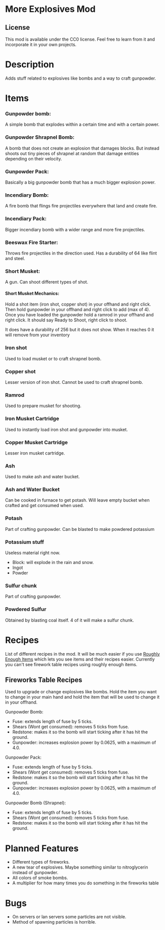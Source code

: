 # More Explosives Mod

## License

This mod is available under the CC0 license. Feel free to learn from it and incorporate it in your own projects.

# Description

Adds stuff related to explosives like bombs and a way to craft gunpowder.

# Items

### Gunpowder bomb:
  A simple bomb that explodes within a certain time and with a certain power.

### Gunpowder Shrapnel Bomb:
  A bomb that does not create an explosion that damages blocks. But instead shoots out tiny pieces of shrapnel at random that damage
  entities depending on their velocity.

### Gunpowder Pack:
  Basically a big gunpowder bomb that has a much bigger explosion power.
  
### Incendiary Bomb:
  A fire bomb that flings fire projectiles everywhere that land and create fire.

### Incendiary Pack:
  Bigger incendiary bomb with a wider range and more fire projectiles.

### Beeswax Fire Starter:
  Throws fire projectiles in the direction used.
  Has a durability of 64 like flint and steel.
  

### Short Musket:
  A gun. Can shoot different types of shot.
  #### Short Musket Mechanics:
  Hold a shot item (iron shot, copper shot) in your offhand and right click.
  Then hold gunpowder in your offhand
  and right click to add (max of 4).
  Once you have loaded the gunpowder
  hold a ramrod in your offhand and right click.
  It should say Ready to Shoot, right click to shoot.
  
  It does have a durability of 256 but it does not show.
  When it reaches 0 it will remove from your inventory

### Iron shot
  Used to load musket or to craft shrapnel bomb.

### Copper shot
  Lesser version of iron shot. 
  Cannot be used to craft shrapnel bomb.
  
### Ramrod
  Used to prepare musket for shooting.

### Iron Musket Cartridge
  Used to instantly load iron shot and gunpowder into musket.

### Copper Musket Cartridge
  Lesser iron musket cartridge.

### Ash
  Used to make ash and water bucket.

### Ash and Water Bucket
  Can be cooked in furnace to get potash.
  Will leave empty bucket when crafted and
  get consumed when used.

### Potash
  Part of crafting gunpowder.
  Can be blasted to make powdered potassium
  
### Potassium stuff
  Useless material right now.
  - Block: will explode in the rain and snow.
  - Ingot
  - Powder

### Sulfur chunk
  Part of crafting gunpowder.
  
### Powdered Sulfur
  Obtained by blasting coal itself.
  4 of it will make a sulfur chunk.

# Recipes

List of different recipes in the mod.
It will be much easier if you use [Roughly Enough Items](https://www.curseforge.com/minecraft/mc-mods/roughly-enough-items) which lets you see items and their recipes easier. Currently you can't see firework table recipes using roughly enough items.

## Fireworks Table Recipes
Used to upgrade or change explosives like bombs.
Hold the item you want to change in your main hand
and hold the item that will be used to change it in your offhand.

Gunpowder Bomb: 
  - Fuse: extends length of fuse by 5 ticks.
  - Shears (Wont get consumed): removes 5 ticks from fuse.
  - Redstone: makes it so the bomb will start ticking after it has hit the ground.
  - Gunpowder: increases explosion power by 0.0625, with a maximum of 4.0.

Gunpowder Pack: 
  - Fuse: extends length of fuse by 5 ticks.
  - Shears (Wont get consumed): removes 5 ticks from fuse.
  - Redstone: makes it so the bomb will start ticking after it has hit the ground.
  - Gunpowder: increases explosion power by 0.0625, with a maximum of 4.0.

Gunpowder Bomb (Shrapnel): 
  - Fuse: extends length of fuse by 5 ticks.
  - Shears (Wont get consumed): removes 5 ticks from fuse.
  - Redstone: makes it so the bomb will start ticking after it has hit the ground.

# Planned Features

  - Different types of fireworks.
  - A new tear of explosives. Maybe something similar to nitroglycerin instead of gunpowder.
  - All colors of smoke bombs.
  - A multiplier for how many times you do something in the fireworks table

# Bugs

  - On servers or lan servers some particles are not visible.
  - Method of spawning particles is horrible.







